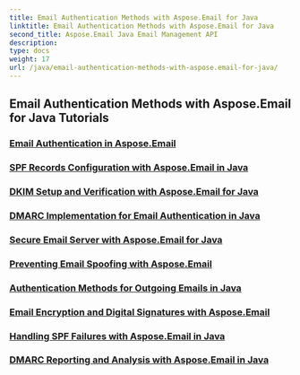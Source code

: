 ```yaml
---
title: Email Authentication Methods with Aspose.Email for Java
linktitle: Email Authentication Methods with Aspose.Email for Java
second_title: Aspose.Email Java Email Management API
description: 
type: docs
weight: 17
url: /java/email-authentication-methods-with-aspose.email-for-java/
---
```


## Email Authentication Methods with Aspose.Email for Java Tutorials
### [Email Authentication in Aspose.Email](./email-authentication/)
### [SPF Records Configuration with Aspose.Email in Java](./spf-records-configuration-in-java/)
### [DKIM Setup and Verification with Aspose.Email for Java](./dkim-setup-and-verification-for-java/)
### [DMARC Implementation for Email Authentication in Java](./dmarc-implementation-for-email-authentication-in-java/)
### [Secure Email Server with Aspose.Email for Java](./secure-email-server-for-java/)
### [Preventing Email Spoofing with Aspose.Email](./preventing-email-spoofing/)
### [Authentication Methods for Outgoing Emails in Java](./authentication-methods-for-outgoing-emails-in-java/)
### [Email Encryption and Digital Signatures with Aspose.Email](./email-encryption-and-digital-signatures/)
### [Handling SPF Failures with Aspose.Email in Java](./handling-spf-failures-in-java/)
### [DMARC Reporting and Analysis with Aspose.Email in Java](./dmarc-reporting-and-analysis-in-java/)
